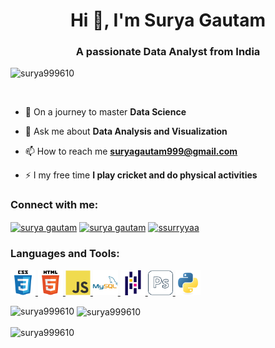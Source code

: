 <h1 align="center">Hi 👋, I'm Surya Gautam</h1>
<h3 align="center">A passionate Data Analyst from India</h3>

<p align="left"> <img src="https://komarev.com/ghpvc/?username=surya999610&label=Profile%20views&color=0e75b6&style=flat" alt="surya999610" /> </p>

<p align="left"> <a href="https://twitter.com/" target="blank"><img src="https://img.shields.io/twitter/follow/?logo=twitter&style=for-the-badge" alt="" /></a> </p>

- 🌱 On a journey to master **Data Science**

- 💬 Ask me about **Data Analysis and Visualization**

- 📫 How to reach me **suryagautam999@gmail.com**

- ⚡ I my free time **I play cricket and do physical activities**

<h3 align="left">Connect with me:</h3>
<p align="left">
<a href="https://linkedin.com/in/surya gautam" target="blank"><img align="center" src="https://raw.githubusercontent.com/rahuldkjain/github-profile-readme-generator/master/src/images/icons/Social/linked-in-alt.svg" alt="surya gautam" height="30" width="40" /></a>
<a href="https://fb.com/surya gautam" target="blank"><img align="center" src="https://raw.githubusercontent.com/rahuldkjain/github-profile-readme-generator/master/src/images/icons/Social/facebook.svg" alt="surya gautam" height="30" width="40" /></a>
<a href="https://instagram.com/ssurryyaa" target="blank"><img align="center" src="https://raw.githubusercontent.com/rahuldkjain/github-profile-readme-generator/master/src/images/icons/Social/instagram.svg" alt="ssurryyaa" height="30" width="40" /></a>
</p>

<h3 align="left">Languages and Tools:</h3>
<p align="left"> <a href="https://www.w3schools.com/css/" target="_blank" rel="noreferrer"> <img src="https://raw.githubusercontent.com/devicons/devicon/master/icons/css3/css3-original-wordmark.svg" alt="css3" width="40" height="40"/> </a> <a href="https://www.w3.org/html/" target="_blank" rel="noreferrer"> <img src="https://raw.githubusercontent.com/devicons/devicon/master/icons/html5/html5-original-wordmark.svg" alt="html5" width="40" height="40"/> </a> <a href="https://developer.mozilla.org/en-US/docs/Web/JavaScript" target="_blank" rel="noreferrer"> <img src="https://raw.githubusercontent.com/devicons/devicon/master/icons/javascript/javascript-original.svg" alt="javascript" width="40" height="40"/> </a> <a href="https://www.mysql.com/" target="_blank" rel="noreferrer"> <img src="https://raw.githubusercontent.com/devicons/devicon/master/icons/mysql/mysql-original-wordmark.svg" alt="mysql" width="40" height="40"/> </a> <a href="https://pandas.pydata.org/" target="_blank" rel="noreferrer"> <img src="https://raw.githubusercontent.com/devicons/devicon/2ae2a900d2f041da66e950e4d48052658d850630/icons/pandas/pandas-original.svg" alt="pandas" width="40" height="40"/> </a> <a href="https://www.photoshop.com/en" target="_blank" rel="noreferrer"> <img src="https://raw.githubusercontent.com/devicons/devicon/master/icons/photoshop/photoshop-line.svg" alt="photoshop" width="40" height="40"/> </a> <a href="https://www.python.org" target="_blank" rel="noreferrer"> <img src="https://raw.githubusercontent.com/devicons/devicon/master/icons/python/python-original.svg" alt="python" width="40" height="40"/> </a> </p>

<p><img align="left" src="https://github-readme-stats.vercel.app/api/top-langs?username=surya999610&show_icons=true&locale=en&layout=compact" alt="surya999610" /></p>

<p>&nbsp;<img align="center" src="https://github-readme-stats.vercel.app/api?username=surya999610&show_icons=true&locale=en" alt="surya999610" /></p>

<p><img align="center" src="https://github-readme-streak-stats.herokuapp.com/?user=surya999610&" alt="surya999610" /></p>


